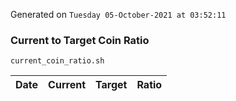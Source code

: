 Generated on `Tuesday 05-October-2021 at 03:52:11`

### Current to Target Coin Ratio
`current_coin_ratio.sh`

Date|Current|Target|Ratio
---|---|---|---
